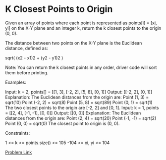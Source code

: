 # K Closest Points to Origin

Given an array of points where each point is represented as points[i] = [xi, yi] on the X-Y plane and an integer k, return the k closest points to the origin (0, 0).

The distance between two points on the X-Y plane is the Euclidean distance, defined as: 

sqrt( (x2 - x1)2 + (y2 - y1)2 )

Note: You can return the k closest points in any order, driver code will sort them before printing.

Examples:

Input: k = 2, points[] = [[1, 3], [-2, 2], [5, 8], [0, 1]]
Output: [[-2, 2], [0, 1]]
Explanation: The Euclidean distances from the origin are:
Point (1, 3) = sqrt(10)
Point (-2, 2) = sqrt(8)
Point (5, 8) = sqrt(89)
Point (0, 1) = sqrt(1)
The two closest points to the origin are [-2, 2] and [0, 1].
Input: k = 1, points = [[2, 4], [-1, -1], [0, 0]]
Output: [[0, 0]]
Explanation: The Euclidean distances from the origin are:
Point (2, 4) = sqrt(20)
Point (-1, -1) = sqrt(2)
Point (0, 0) = sqrt(0)
The closest point to origin is (0, 0).

Constraints:

1 <= k <= points.size() <= 105
-104 <= xi, yi <= 104

[Problem Link](https://www.geeksforgeeks.org/problems/k-closest-points-to-origin--172242/1)